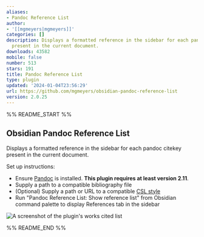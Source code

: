 ```yaml
---
aliases:
- Pandoc Reference List
author:
- '[[mgmeyers|mgmeyers]]'
categories: []
description: Displays a formatted reference in the sidebar for each pandoc citekey
  present in the current document.
downloads: 43582
mobile: false
number: 513
stars: 191
title: Pandoc Reference List
type: plugin
updated: '2024-01-04T23:56:29'
url: https://github.com/mgmeyers/obsidian-pandoc-reference-list
version: 2.0.25
---
```


%% README_START %%

## Obsidian Pandoc Reference List

Displays a formatted reference in the sidebar for each pandoc citekey present in the current document.

Set up instructions:
- Ensure [Pandoc](https://pandoc.org/) is installed. **This plugin requires at least version 2.11**.
- Supply a path to a compatible bibliography file
- (Optional) Supply a path or URL to a compatible [CSL style](https://citationstyles.org/)
- Run "Pandoc Reference List: Show reference list" from Obsidian command palette to display References tab in the sidebar

<img src="https://raw.githubusercontent.com/mgmeyers/obsidian-pandoc-reference-list/main/Screen%20Shot.png" alt="A screenshot of the plugin's works cited list">


%% README_END %%